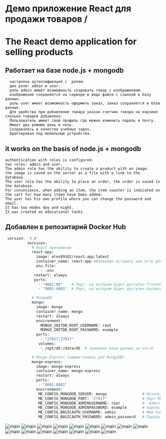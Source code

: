 # Демо приложение React для продажи товаров / 
# The React demo application for selling products
 ##  Работает на базе node.js + mongodb
      настроена аутентификация с  ролям.
      две роли: admin и user.
      роль admin имеет возможность создавать товар с изображением. 
      изображение сохраняется на сервере в виде файла с ссылкой в базу данных.
      роль user имеет возможность оформить заказ, заказ сохраняется в базе данных.
      Для удобства при добавление товара указан счетчик товара на корзине сколько товаров добавлено.
      Пользователь имеет свой профиль где можно изменить пароль и почту.
      Имеет два режиме день и ночь.
      Создавалось в качестве учебных задач.
      Адаптирован под мобильные устройства.
    
 ## it works on the basis of node.js + mongodb
    authentication with roles is configured.
    two roles: admin and user.
    The admin role has the ability to create a product with an image.
    the image is saved on the server as a file with a link to the database.
    The user role has the ability to place an order, the order is saved in the database.
    For convenience, when adding an item, the item counter is indicated on the cart for how many items have been added.
    The user has his own profile where you can change the password and email.
    It has two modes day and night.
    It was created as educational tasks.
## Добавлен в репозитарий Docker Hub
~~~bash
 version: '3.8'
          services:
            # React приложение
            react-app:
              image: alex89102/react-app:latest
              container_name: react-app #Название оставить как есть для корректной работы frontend+backend
              env_file:
                - .env
             restart: always
             ports:
               - "8082:80"    # Порт, на котором будет доступен frontend
               - "9001:9001"  # Порт, на котором будет доступен backend

            # MongoDB
            mongo:
              image: mongo
              container_name: mongo
              restart: always
              environment:
                MONGO_INITDB_ROOT_USERNAME: root
                MONGO_INITDB_ROOT_PASSWORD: example
              ports:
                - "27017:27017"
               volumes:
                - /opt/db:/data/db  # хранение базы данных на хосте

            # Mongo Express (админ-панель для MongoDB)
            mongo-express:
              image: mongo-express
              container_name: mongo-express
              restart: always
              ports:
               - "8081:8081"
              environment:
               ME_CONFIG_MONGODB_SERVER: mongo                # Используйте этот адрес для подключения к MongoDB на хосте
               ME_CONFIG_MONGODB_PORT: "27017"                # Порт MongoDB на хосте
               ME_CONFIG_MONGODB_ADMINUSERNAME: root          #  Admin от MongoDB  
               ME_CONFIG_MONGODB_ADMINPASSWORD: example       # пароль от MongoDB
               ME_CONFIG_BASICAUTH_USERNAME: admin            # Имя пользователя для аутентификации в Mongo Express (по желанию)
               ME_CONFIG_BASICAUTH_PASSWORD: admin_password   # Пароль пользователя для аутентификации в Mongo Express (по желанию)
~~~
![main](Man/main.png)
![main](Man/main-night-mode.png)
![main](Man/registr.png)
![main](Man/registr-night-mode.png)
![main](Man/login.png)
![main](Man/login-night-mode.png)
![main](Man/profil.png)
![main](Man/profil-night-mode.png)
![main](Man/basket.png)
![main](Man/basket-night-mode.png)
![main](Man/order.png)
![main](Man/order-night-mode.png)
![main](Man/upload.png)
![main](Man/upload-night-mode.png)
![main](Man/planshet.png)
![main](Man/mabail.png)
